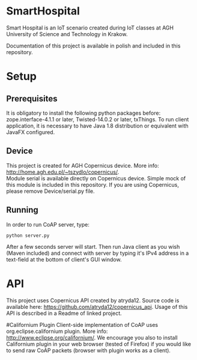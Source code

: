 # SmartHospital
Smart Hospital is an IoT scenario created during IoT classes at AGH University of Science and Technology in Krakow.

Documentation of this project is available in polish and included in this repository.

# Setup
## Prerequisites
It is obligatory to install the following python packages before: zope.interface-4.1.1 or later, Twisted-14.0.2 or later, txThings. To run client application, it is necessary to have Java 1.8 distribution or equivalent with JavaFX configured.
## Device
This project is created for AGH Copernicus device. More info: http://home.agh.edu.pl/~tszydlo/copernicus/.  
Module serial is available directly on Copernicus device. Simple mock of this module is included in this repository. If you are using Copernicus, please remove Device/serial.py file.
## Running
In order to run CoAP server, type:
```
python server.py
```
  
After a few seconds server will start. Then run Java client as you wish (Maven included) and connect with server by typing it's IPv4 address in a text-field at the bottom of client's GUI window.

# API
This project uses Copernicus API created by atryda12. Source code is available here: https://github.com/atryda12/copernicus_api. Usage of this API is described in a Readme of linked project.

#Californium Plugin
Client-side implementation of CoAP uses org.eclipse.californium plugin. More info: http://www.eclipse.org/californium/. We encourage you also to install Californium plugin in your web browser (tested of Firefox) if you would like to send raw CoAP packets (browser with plugin works as a client).
